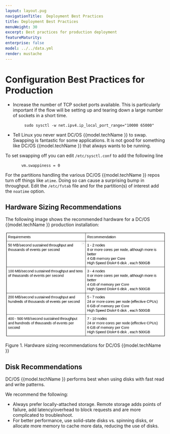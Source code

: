 ```yaml
---
layout: layout.pug
navigationTitle:  Deployment Best Practices
title: Deployment Best Practices
menuWeight: 30
excerpt: Best practices for production deployment
featureMaturity:
enterprise: false
model: ../../data.yml
render: mustache
---
```


# Configuration Best Practices for Production

- Increase the number of TCP socket ports available. This is particularly important if the flow will be setting up and tearing down a large number of sockets in a short time.

           sudo sysctl -w net.ipv4.ip_local_port_range="10000 65000"

- Tell Linux you never want DC/OS {{model.techName }} to swap. Swapping is fantastic for some applications. It is not good for something like DC/OS {{model.techName }} that always wants to be running.

To set swapping off you can edit `/etc/sysctl.conf` to add the following line

           vm.swappiness = 0

For the partitions handling the various DC/OS {{model.techName }} repos turn off things like `atime`. Doing so can cause a surprising bump in throughput. Edit the `/etc/fstab` file and for the partition(s) of interest add the `noatime` option.

## Hardware Sizing Recommendations

The following image shows the recommended hardware for a DC/OS {{model.techName }} production installation:

![Hardware Recommendation](../img/HardwareRecommendation.png)

Figure 1. Hardware sizing recommendations for DC/OS {{model.techName }}

## Disk Recommendations

DC/OS {{model.techName }} performs best when using disks with fast read and write patterns.

We recommend the following:

- Always prefer locally-attached storage. Remote storage adds points of failure, add latency/overhead to block requests and are more complicated to troubleshoot.  
- For better performance, use solid-state disks vs. spinning disks, or allocate more memory to cache more data, reducing the use of disks.
